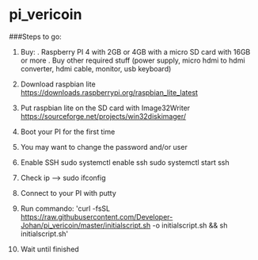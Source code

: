 # pi_vericoin

###Steps to go:
 1. Buy:
 . Raspberry PI 4 with 2GB or 4GB with a micro SD card with 16GB or more
 . Buy other required stuff (power supply, micro hdmi to hdmi converter, hdmi cable, monitor, usb keyboard)

 2. Download raspbian lite 																							https://downloads.raspberrypi.org/raspbian_lite_latest
 3. Put raspbian lite on the SD card with Image32Writer																https://sourceforge.net/projects/win32diskimager/
 4. Boot your PI for the first time
 5. You may want to change the password and/or user
 6. Enable SSH
    sudo systemctl enable ssh
    sudo systemctl start ssh
 7. Check ip --> sudo ifconfig
 8. Connect to your PI with putty
 9. Run commando: 'curl -fsSL https://raw.githubusercontent.com/Developer-Johan/pi_vericoin/master/initialscript.sh -o initialscript.sh && sh initialscript.sh'
10. Wait until finished
